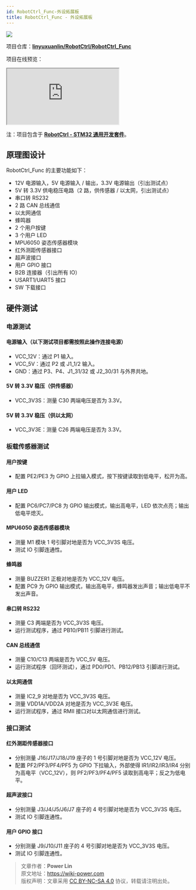```yaml
---
id: RobotCtrl_Func-外设拓展板
title: RobotCtrl_Func - 外设拓展板
---
```


![](https://cos.wiki-power.com/img/20220527113505.png)

项目仓库：[**linyuxuanlin/RobotCtrl/RobotCtrl_Func**](https://github.com/linyuxuanlin/RobotCtrl/tree/main/RobotCtrl_MultiBoard_Project/RobotCtrl_Func)

项目在线预览：

<div class="iframe_viewer">
    <iframe 
    scrolling="no"
  src="https://viewer.wiki-power.com/RobotCtrl_Func.html"
></iframe>
</div>

注：项目包含于 [**RobotCtrl - STM32 通用开发套件**](https://wiki-power.com/RobotCtrl-STM32%E9%80%9A%E7%94%A8%E5%BC%80%E5%8F%91%E5%A5%97%E4%BB%B6)。

## 原理图设计

RobotCtrl_Func 的主要功能如下：

- 12V 电源输入，5V 电源输入 / 输出，3.3V 电源输出（引出测试点）
- 5V 转 3.3V 供电稳压电路（2 路，供传感器 / 以太网，引出测试点）
- 串口转 RS232
- 2 路 CAN 总线通信
- 以太网通信
- 蜂鸣器
- 2 个用户按键
- 3 个用户 LED
- MPU6050 姿态传感器模块
- 红外测距传感器接口
- 超声波接口
- 用户 GPIO 接口
- B2B 连接器（引出所有 IO）
- USART1/UART5 接口
- SW 下载接口

## 硬件测试

### 电源测试

#### 电源输入（以下测试项目都需按照此操作连接电源）

- VCC_12V：通过 P1 输入。
- VCC_5V：通过 P2 或 J1_1/2 输入。
- GND：通过 P3、P4、J1_31/32 或 J2_30/31 与外界共地。

#### 5V 转 3.3V 稳压（供传感器）

- VCC_3V3S：测量 C30 两端电压是否为 3.3V。

#### 5V 转 3.3V 稳压（供以太网）

- VCC_3V3E：测量 C26 两端电压是否为 3.3V。

### 板载传感器测试

#### 用户按键

- 配置 PE2/PE3 为 GPIO 上拉输入模式，按下按键读取到低电平，松开为高。

#### 用户 LED

- 配置 PC6/PC7/PC8 为 GPIO 输出模式，输出高电平，LED 依次点亮；输出低电平熄灭。

#### MPU6050 姿态传感器模块

- 测量 M1 模块 1 号引脚对地是否为 VCC_3V3S 电压。
- 测试 IO 引脚连通性。

#### 蜂鸣器

- 测量 BUZZER1 正极对地是否为 VCC_12V 电压。
- 配置 PC9 为 GPIO 输出模式，输出高电平，蜂鸣器发出声音；输出低电平不发出声音。

#### 串口转 RS232

- 测量 C3 两端是否为 VCC_3V3S 电压。
- 运行测试程序，通过 PB10/PB11 引脚进行测试。

#### CAN 总线通信

- 测量 C10/C13 两端是否为 VCC_5V 电压。
- 运行测试程序（回环测试），通过 PD0/PD1、PB12/PB13 引脚进行测试。

#### 以太网通信

- 测量 IC2_9 对地是否为 VCC_3V3S 电压。
- 测量 VDD1A/VDD2A 对地是否为 VCC_3V3E 电压。
- 运行测试程序，通过 RMII 接口对以太网通信进行测试。

### 接口测试

#### 红外测距传感器接口

- 分别测量 J16/J17/J18/J19 座子的 1 号引脚对地是否为 VCC_12V 电压。
- 配置 PF2/PF3/PF4/PF5 为 GPIO 下拉输入，外部使得 IR1/IR2/IR3/IR4 分别为高电平（VCC_12V），则 PF2/PF3/PF4/PF5 读取到高电平；反之为低电平。

#### 超声波接口

- 分别测量 J3/J4/J5/J6/J7 座子的 4 号引脚对地是否为 VCC_3V3S 电压。
- 测试 IO 引脚连通性。

#### 用户 GPIO 接口

- 分别测量 J9/J10/J11 座子的 4 号引脚对地是否为 VCC_3V3S 电压。
- 测试 IO 引脚连通性。

> 文章作者：**Power Lin**  
> 原文地址：<https://wiki-power.com>  
> 版权声明：文章采用 [CC BY-NC-SA 4.0](https://creativecommons.org/licenses/by/4.0/deed.zh) 协议，转载请注明出处。
